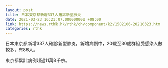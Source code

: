 ```yaml
---
layout: post
title: 日本東京都新增337人確診新型肺炎
date: 2021-03-23 16:21:07.000000000 +08:00
link: https://news.rthk.hk/rthk/ch/component/k2/1582106-20210323.htm
categories: rthk
---
```


日本東京都新增337人確診新型肺炎，新增病例中，20歲至30歲群組受感染人數較多，有86人。

東京都累計病例超過11萬8千宗。

